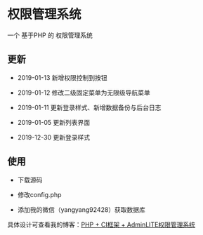 # 权限管理系统

一个 基于PHP 的 权限管理系统

## 更新

- 2019-01-13 新增权限控制到按钮

- 2019-01-12 修改二级固定菜单为无限级导航菜单

- 2019-01-11 更新登录样式、新增数据备份与后台日志

- 2019-01-05 更新列表界面

- 2019-12-30 更新登录样式

## 使用

- 下载源码

- 修改config.php

- 添加我的微信（yangyang92428）获取数据库


具体设计可查看我的博客：[PHP + CI框架 + AdminLITE权限管理系统](https://www.cnblogs.com/yang-2018/p/11584974.html)

